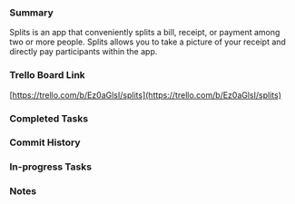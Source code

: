 ### Summary

Splits is an app that conveniently splits a bill, receipt, or payment among two or more people. Splits allows you to take a picture of your receipt and directly pay participants within the app.


### Trello Board Link

[https://trello.com/b/Ez0aGlsI/splits](https://trello.com/b/Ez0aGlsI/splits)


### Completed Tasks

### Commit History


### In-progress Tasks

### Notes
